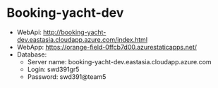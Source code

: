 # Booking-yacht-dev

- WebApi: http://booking-yacht-dev.eastasia.cloudapp.azure.com/index.html
- WebApp: https://orange-field-0ffcb7d00.azurestaticapps.net/
- Database: 
    + Server name: booking-yacht-dev.eastasia.cloudapp.azure.com
    + Login: swd391gr5
    + Password: swd391@team5
